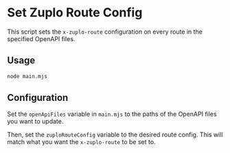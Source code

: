 # Set Zuplo Route Config

This script sets the `x-zuplo-route` configuration on every route in the specified OpenAPI files.

## Usage

```bash
node main.mjs
```

## Configuration

Set the `openApiFiles` variable in `main.mjs` to the paths of the OpenAPI files you want to update.

Then, set the `zuploRouteConfig` variable to the desired route config. This will match what you want the `x-zuplo-route` to be set to.
